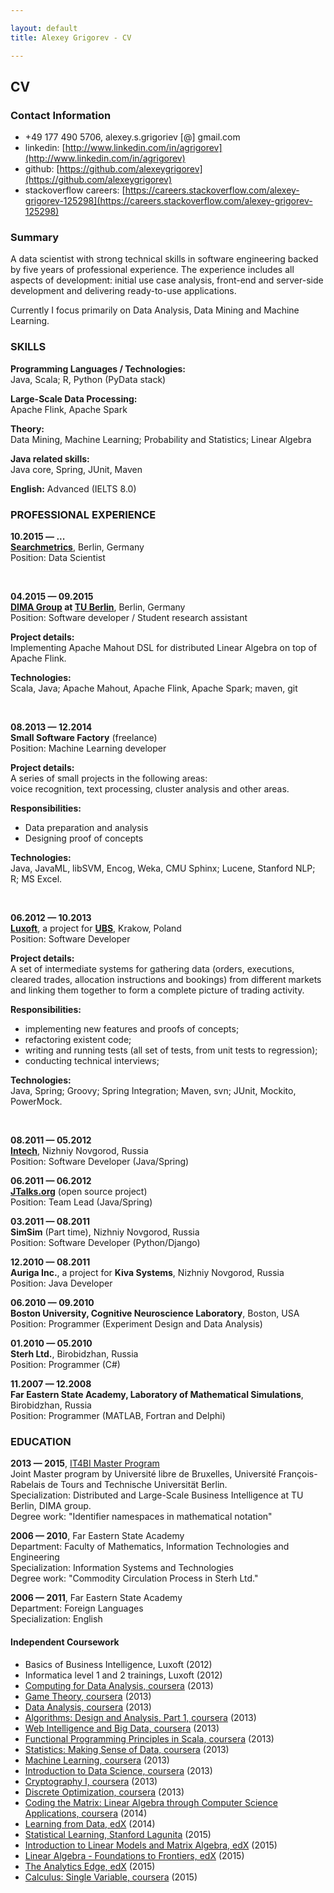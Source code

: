 ```yaml
---

layout: default
title: Alexey Grigorev - CV

---
```



## CV

### Contact Information

- +49 177 490 5706, alexey.s.grigoriev [@] gmail.com
- linkedin: [http://www.linkedin.com/in/agrigorev](http://www.linkedin.com/in/agrigorev)
- github: [https://github.com/alexeygrigorev](https://github.com/alexeygrigorev)
- stackoverflow careers: [https://careers.stackoverflow.com/alexey-grigorev-125298](https://careers.stackoverflow.com/alexey-grigorev-125298)

### Summary

A data scientist with strong technical skills in software engineering backed by five years of professional experience. 
The experience includes all aspects of development: initial use case analysis, front-end and server-side development 
and delivering ready-to-use applications. 

Currently I focus primarily on Data Analysis, Data Mining and Machine Learning.


### SKILLS

<strong>Programming Languages / Technologies:</strong> <br/>
Java, Scala; R, Python (PyData stack)<br/>

<strong>Large-Scale Data Processing:</strong> <br/>
Apache Flink, Apache Spark<br/>

<strong>Theory:</strong> <br/>
Data Mining, Machine Learning; Probability and Statistics; Linear Algebra<br/>

<strong>Java related skills:</strong> <br/>
Java core, Spring, JUnit, Maven<br/>

<strong>English:</strong> Advanced (IELTS 8.0)<br/>


### PROFESSIONAL EXPERIENCE

<strong>10.2015 &mdash; ...</strong><br/>
<strong>[Searchmetrics](http://www.searchmetrics.com)</strong>, Berlin, Germany<br/>
Position: Data Scientist<br/>

&nbsp;

<strong>04.2015 &mdash; 09.2015</strong><br/>
**[DIMA Group](http://www.dima.tu-berlin.de/) at [TU Berlin](http://www.tu-berlin.de/)**, Berlin, Germany<br/>
Position: Software developer / Student research assistant<br/>

<strong>Project details:</strong><br/>
Implementing Apache Mahout DSL for distributed Linear Algebra on top of Apache Flink. <br/>

<strong>Technologies:</strong><br/>
Scala, Java; Apache Mahout, Apache Flink, Apache Spark; maven, git<br/>



&nbsp;

<strong>08.2013 &mdash; 12.2014</strong><br/>
<strong>Small Software Factory</strong> (freelance)<br/>
Position: Machine Learning developer<br/>

<strong>Project details:</strong><br/>
A series of small projects in the following areas:<br/>
voice recognition, text processing, cluster analysis and other areas.

<strong>Responsibilities:</strong>

- Data preparation and analysis
- Designing proof of concepts


<strong>Technologies:</strong><br/>
Java, JavaML, libSVM, Encog, Weka, CMU Sphinx; Lucene, Stanford NLP; R; MS Excel. 



&nbsp;


<strong>06.2012 &mdash; 10.2013</strong><br/>
<strong>[Luxoft](http://www.luxoft.com/)</strong>, a project for 
<strong>[UBS](http://www.ubs.com/)</strong>, Krakow, Poland<br/>
Position: Software Developer<br/>

<strong>Project details:</strong><br/>
A set of intermediate systems for gathering data (orders, executions, cleared trades, allocation instructions and bookings) from different markets and linking them together to form a complete picture of trading activity.

<strong>Responsibilities:</strong><br/>

- implementing new features and proofs of concepts;
- refactoring existent code;
- writing and running tests (all set of tests, from unit tests to regression);
- conducting technical interviews;

<strong>Technologies:</strong><br/>
Java, Spring; Groovy; Spring Integration; Maven, svn; JUnit, Mockito, PowerMock. 

&nbsp;

<strong>08.2011 &mdash; 05.2012</strong><br/>
<strong>[Intech](http://intech-global.com/)</strong>, Nizhniy Novgorod, Russia<br/>
Position: Software Developer (Java/Spring)<br/>


<strong>06.2011 &mdash; 06.2012</strong><br/>
<strong>[JTalks.org](http://jtalks.org)</strong> (open source project)<br/>
Position: Team Lead (Java/Spring)<br/>


<strong>03.2011 &mdash; 08.2011</strong><br/>
<strong>SimSim</strong> (Part time), Nizhniy Novgorod, Russia<br/>
Position: Software Developer (Python/Django)<br/>


<strong>12.2010 &mdash; 08.2011</strong><br/>
<strong>Auriga Inc.</strong>, a project for <strong>Kiva Systems</strong>, Nizhniy Novgorod, Russia<br/>
Position: Java Developer<br/>

<strong>06.2010 &mdash; 09.2010</strong><br/>
<strong>Boston University, Cognitive Neuroscience Laboratory</strong>, Boston, USA<br/>
Position: Programmer (Experiment Design and Data Analysis)<br/>

<strong>01.2010 &mdash; 05.2010</strong><br/>
<strong>Sterh Ltd.</strong>, Birobidzhan, Russia<br/>
Position: Programmer (C#)<br/>


<strong>11.2007 &mdash; 12.2008</strong><br/>
<strong>Far Eastern State Academy, Laboratory of Mathematical Simulations</strong>, Birobidzhan, Russia<br/>
Position: Programmer (MATLAB, Fortran and Delphi)<br/>


### EDUCATION

**2013 &mdash; 2015**, [IT4BI Master Program](http://it4bi.univ-tours.fr/)<br/>
Joint Master program by Université libre de Bruxelles, Université François-Rabelais de Tours and 
Technische Universität Berlin.<br/>
Specialization: Distributed and Large-Scale Business Intelligence at TU Berlin, DIMA group.<br/>
Degree work: "Identifier namespaces in mathematical notation"<br/>

**2006 &mdash; 2010**, Far Eastern State Academy<br/>
Department: Faculty of Mathematics, Information Technologies and Engineering<br/>
Specialization: Information Systems and Technologies<br/>
Degree work: "Commodity Circulation Process in Sterh Ltd."<br/>

**2006 &mdash; 2011**, Far Eastern State Academy<br/>
Department: Foreign Languages<br/>
Specialization: English<br/>



#### Independent Coursework

- Basics of Business Intelligence, Luxoft (2012)
- Informatica level 1 and 2 trainings, Luxoft (2012)
- [Computing for Data Analysis, coursera](https://www.coursera.org/course/compdata) (2013)
- [Game Theory, coursera](https://www.coursera.org/course/gametheory) (2013)
- [Data Analysis, coursera](https://www.coursera.org/course/dataanalysis) (2013)
- [Algorithms: Design and Analysis, Part 1, coursera](https://www.coursera.org/course/algo) (2013)
- [Web Intelligence and Big Data, coursera](https://www.coursera.org/course/bigdata) (2013)
- [Functional Programming Principles in Scala, coursera](https://www.coursera.org/course/progfun) (2013)
- [Statistics: Making Sense of Data, coursera](https://www.coursera.org/course/introstats) (2013)
- [Machine Learning, coursera](https://www.coursera.org/course/ml) (2013)
- [Introduction to Data Science, coursera](https://www.coursera.org/course/datasci) (2013)
- [Cryptography I, coursera](https://www.coursera.org/course/crypto) (2013)
- [Discrete Optimization, coursera](https://www.coursera.org/course/optimization) (2013)
- [Coding the Matrix: Linear Algebra through Computer Science Applications, coursera](https://www.coursera.org/course/matrix) (2014)
- [Learning from Data, edX](https://www.edx.org/course/learning-data-caltechx-cs1156x) (2014)
- [Statistical Learning, Stanford Lagunita](https://lagunita.stanford.edu/courses/HumanitiesandScience/StatLearning/Winter2015/about) (2015)
- [Introduction to Linear Models and Matrix Algebra, edX](https://www.edx.org/course/introduction-linear-models-matrix-harvardx-ph525-2x) (2015)
- [Linear Algebra - Foundations to Frontiers, edX](https://www.edx.org/course/linear-algebra-foundations-frontiers-utaustinx-ut-5-02x) (2015)
- [The Analytics Edge, edX](https://www.edx.org/course/analytics-edge-mitx-15-071x-0) (2015)
- [Calculus: Single Variable, coursera](https://www.coursera.org/course/calcsing) (2015)


